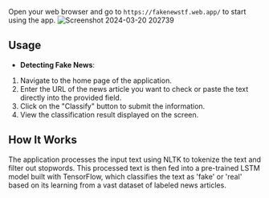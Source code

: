 Open your web browser and go to `https://fakenewstf.web.app/` to start using the app.
![Screenshot 2024-03-20 202739](https://github.com/TarunR3/DjangoMisinformation/assets/122135216/fd610207-33f6-4314-978c-cef5c5bc62ca)

## Usage
- **Detecting Fake News**:
1. Navigate to the home page of the application.
2. Enter the URL of the news article you want to check or paste the text directly into the provided field.
3. Click on the "Classify" button to submit the information.
4. View the classification result displayed on the screen.

## How It Works

The application processes the input text using NLTK to tokenize the text and filter out stopwords. This processed text is then fed into a pre-trained LSTM model built with TensorFlow, which classifies the text as 'fake' or 'real' based on its learning from a vast dataset of labeled news articles.
